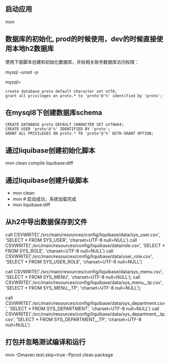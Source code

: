 启动应用
--------
mvn



数据库的初始化, prod的时候使用，dev的时候直接使用本地h2数据库
-----------
使用下面脚本创建和初始化数据库，并给相关账号数据库访问权限：

mysql -uroot -p

mysql>

```
create database proto default character set utf8;
grant all privileges on proto.* to 'proto'@'%' identified by 'proto';
```

在mysql8下创建数据库schema
------------------
```
CREATE DATABASE proto DEFAULT CHARACTER SET utf8mb4;
CREATE USER 'proto'@'%' IDENTIFIED BY 'proto';
GRANT ALL PRIVILEGES ON proto.* TO 'proto'@'%' WITH GRANT OPTION;
```


通过liquibase创建初始化脚本
------
mvn clean compile liquibase:diff

通过liquibase创建升级脚本
------
- mvn clean
- mvn          # 启动成功，系统加载完成
- mvn liquibase:diff

从h2中导出数据保存到文件
------
call CSVWRITE('./src/main/resources/config/liquibase/data/sys_user.csv', 'SELECT * FROM SYS_USER', 'charset=UTF-8 null=NULL')
call CSVWRITE('./src/main/resources/config/liquibase/data/role.csv', 'SELECT * FROM SYS_ROLE', 'charset=UTF-8 null=NULL')
call CSVWRITE('./src/main/resources/config/liquibase/data/user_role.csv', 'SELECT * FROM SYS_USER_ROLE', 'charset=UTF-8 null=NULL')

call CSVWRITE('./src/main/resources/config/liquibase/data/sys_menu.csv', 'SELECT * FROM SYS_MENU', 'charset=UTF-8 null=NULL');
call CSVWRITE('./src/main/resources/config/liquibase/data/sys_menu__tp.csv', 'SELECT * FROM SYS_MENU__TP', 'charset=UTF-8 null=NULL');

call CSVWRITE('./src/main/resources/config/liquibase/data/sys_department.csv', 'SELECT * FROM SYS_DEPARTMENT', 'charset=UTF-8 null=NULL')
call CSVWRITE('./src/main/resources/config/liquibase/data/sys_department__tp.csv', 'SELECT * FROM SYS_DEPARTMENT__TP', 'charset=UTF-8 null=NULL')



打包并忽略测试编译和运行
------
mvn -Dmaven.test.skip=true -Pprod clean package
